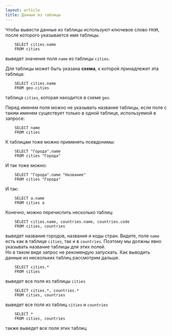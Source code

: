 ```yaml
---
layout: article
title: Данные из таблицы
---
```


Чтобы вывести данные из таблицы используют ключевое слово `FROM`, после которого указывается имя таблицы.

		SELECT cities.name
		FROM cities

выведет значения поля `name` из таблицы `cities`.

Для таблицы может быть указана **схема**, к которой принадлежит эта таблица:

		SELECT cities.name
		FROM geo.cities

таблица `cities`, которая находится в схеме `geo`.

Перед именем поля можно не указывать название таблицы,
если поле с таким именем существует только в одной таблице, используемой в запросе:

		SELECT name
		FROM cities

К таблицам тоже можно применять псевдонимы:

		SELECT "Города".name
		FROM cities "Города"

И так тоже можно:

		SELECT "Города".name "Название"
		FROM cities "Города"

И так:

		SELECT a.name
		FROM cities a

Конечно, можно перечислить несколько таблиц:

		SELECT cities.name, countries.name, countries.code
		FROM cities, countries

выведет названия городов, названия и коды стран. Видите, поле `name` есть как в таблице `cities`, так и в `countries`.
Поэтому мы должны явно указывать название таблицы для этих полей.  
Но в таком виде запрос не рекомендую запускать.
Как выводить данные из нескольких таблиц рассмотрим дальше.

		SELECT cities.*
		FROM cities

выведет все поля из таблицы `cities`

		SELECT cities.*, countries.*
		FROM cities, countries

выведет все поля из таблиц `cities` и `countries`

		SELECT *
		FROM cities, countries

также выведет все поля этих таблиц

